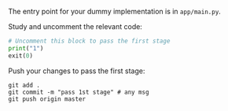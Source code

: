 The entry point for your dummy implementation is in `app/main.py`.

Study and uncomment the relevant code: 

```python
# Uncomment this block to pass the first stage
print("1")
exit(0)
```

Push your changes to pass the first stage:

```
git add .
git commit -m "pass 1st stage" # any msg
git push origin master
```
